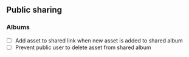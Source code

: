## Public sharing

### Albums

- [ ] Add asset to shared link when new asset is added to shared album
- [ ] Prevent public user to delete asset from shared album  
